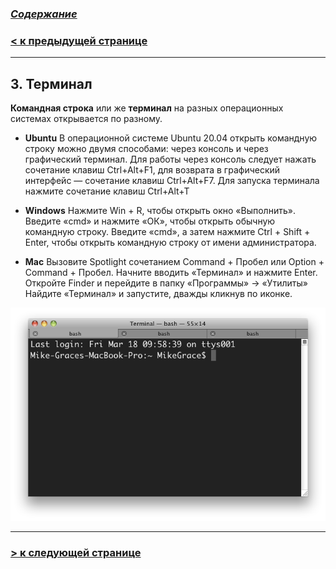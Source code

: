 ### [***Содержание***](../readmy.md)

### [**< к предыдущей странице**](./download.md)
---
## **3. Терминал**

**Командная строка** или же **терминал** на разных операционных системах открывается по разному. 


- **Ubuntu** 
В операционной системе Ubuntu 20.04 открыть командную строку можно двумя способами: через консоль и через графический терминал.
Для работы через консоль следует нажать сочетание клавиш Ctrl+Alt+F1, для возврата в графический интерфейс — сочетание клавиш Ctrl+Alt+F7.
Для запуска терминала нажмите сочетание клавиш Ctrl+Alt+T

- **Windows** Нажмите Win + R, чтобы открыть окно «Выполнить». Введите «cmd» и нажмите «ОК», чтобы открыть обычную командную строку. Введите «cmd», а затем нажмите Ctrl + Shift + Enter, чтобы открыть командную строку от имени администратора.

- **Mac** Вызовите Spotlight сочетанием Command + Пробел или Option + Command + Пробел. Начните вводить «Терминал» и нажмите Enter. Откройте Finder и перейдите в папку «Программы» → «Утилиты» Найдите «Терминал» и запустите, дважды кликнув по иконке.

![terminal](../assets/image_processing20221003-41-d227wa.png)


---

### [**> к следующей странице**](./firstterm.md)